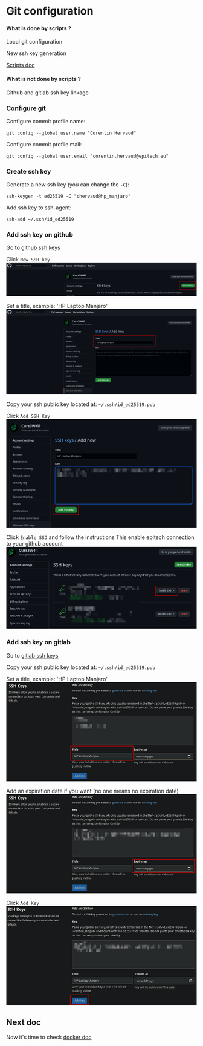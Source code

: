 # Git configuration

#### What is done by scripts ?
Local git configuration

New ssh key generation

[Scripts doc](scripts.md)
#### What is not done by scripts ?
Github and gitlab ssh key linkage

### Configure git

Configure commit profile name:
```
git config --global user.name "Corentin Hervaud"
```

Configure commit profile mail:
```
git config --global user.email "corentin.hervaud@epitech.eu"
```

### Create ssh key

Generate a new ssh key (you can change the `-C`):
```
ssh-keygen -t ed25519 -C "chervaud@hp_manjaro"
```

Add ssh key to ssh-agent:
```
ssh-add ~/.ssh/id_ed25519
```

### Add ssh key on github

Go to [github ssh keys](https://github.com/settings/keys)

Click `New SSH key`
![New ssh key](img/git_github_new-ssh-key.png)

Set a title, example: 'HP Laptop Manjaro'
![Set title](img/git_github_set-title.png)

Copy your ssh public key located at: `~/.ssh/id_ed25519.pub`

Click `Add SSH Key`
![Add ssh key](img/git_github_add-ssh-key.png)

Click `Enable SSO` and follow the instructions
This enable epitech connection to your github account
![Enable SSO](img/git_github_enable-sso.png)

### Add ssh key on gitlab

Go to [gitlab ssh keys](https://gitlab.com/-/profile/keys)

Copy your ssh public key located at: `~/.ssh/id_ed25519.pub`

Set a title, example: 'HP Laptop Manjaro'
![Set title](img/git_gitlab_set-title.png)

Add an expiration date if you want (no one means no expiration date)
![Expiration date](img/git_gitlab_expiration-date.png)

Click `Add Key`
![Add key](img/git_gitlab_add-key.png)

## Next doc

Now it's time to check [docker doc](docker.md)
